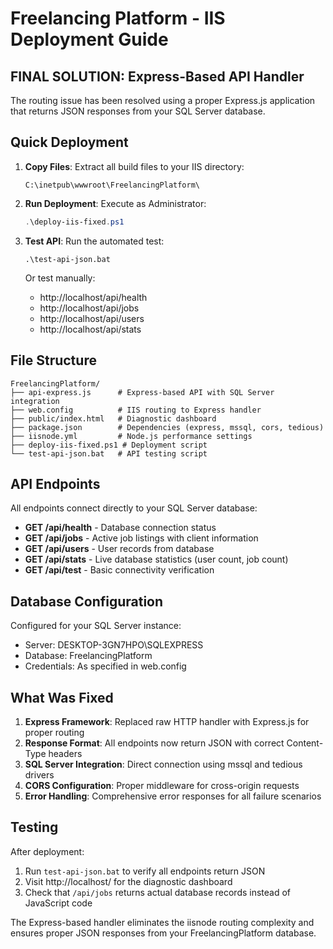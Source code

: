 # Freelancing Platform - IIS Deployment Guide

## FINAL SOLUTION: Express-Based API Handler

The routing issue has been resolved using a proper Express.js application that returns JSON responses from your SQL Server database.

## Quick Deployment

1. **Copy Files**: Extract all build files to your IIS directory:
   ```
   C:\inetpub\wwwroot\FreelancingPlatform\
   ```

2. **Run Deployment**: Execute as Administrator:
   ```powershell
   .\deploy-iis-fixed.ps1
   ```

3. **Test API**: Run the automated test:
   ```batch
   .\test-api-json.bat
   ```
   
   Or test manually:
   - http://localhost/api/health
   - http://localhost/api/jobs  
   - http://localhost/api/users
   - http://localhost/api/stats

## File Structure

```
FreelancingPlatform/
├── api-express.js      # Express-based API with SQL Server integration  
├── web.config          # IIS routing to Express handler
├── public/index.html   # Diagnostic dashboard
├── package.json        # Dependencies (express, mssql, cors, tedious)
├── iisnode.yml         # Node.js performance settings
├── deploy-iis-fixed.ps1 # Deployment script
└── test-api-json.bat   # API testing script
```

## API Endpoints

All endpoints connect directly to your SQL Server database:

- **GET /api/health** - Database connection status
- **GET /api/jobs** - Active job listings with client information
- **GET /api/users** - User records from database
- **GET /api/stats** - Live database statistics (user count, job count)
- **GET /api/test** - Basic connectivity verification

## Database Configuration

Configured for your SQL Server instance:
- Server: DESKTOP-3GN7HPO\SQLEXPRESS
- Database: FreelancingPlatform
- Credentials: As specified in web.config

## What Was Fixed

1. **Express Framework**: Replaced raw HTTP handler with Express.js for proper routing
2. **Response Format**: All endpoints now return JSON with correct Content-Type headers
3. **SQL Server Integration**: Direct connection using mssql and tedious drivers
4. **CORS Configuration**: Proper middleware for cross-origin requests
5. **Error Handling**: Comprehensive error responses for all failure scenarios

## Testing

After deployment:
1. Run `test-api-json.bat` to verify all endpoints return JSON
2. Visit http://localhost/ for the diagnostic dashboard
3. Check that `/api/jobs` returns actual database records instead of JavaScript code

The Express-based handler eliminates the iisnode routing complexity and ensures proper JSON responses from your FreelancingPlatform database.